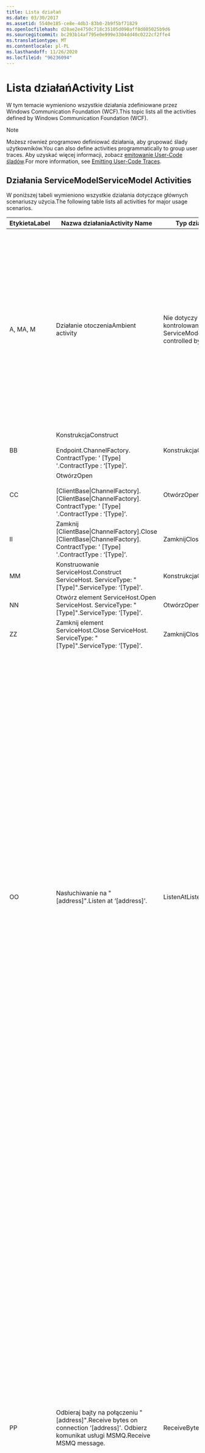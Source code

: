 ```yaml
---
title: Lista działań
ms.date: 03/30/2017
ms.assetid: 5540e185-ce8e-4db3-83b0-2b9f5bf71829
ms.openlocfilehash: d28ae2e4750c718c35105d090aff8d085025b9d6
ms.sourcegitcommit: bc293b14af795e0e999e3304dd40c0222cf2ffe4
ms.translationtype: MT
ms.contentlocale: pl-PL
ms.lasthandoff: 11/26/2020
ms.locfileid: "96236094"
---
```

# <a name="activity-list"></a><span data-ttu-id="e78c9-102">Lista działań</span><span class="sxs-lookup"><span data-stu-id="e78c9-102">Activity List</span></span>

<span data-ttu-id="e78c9-103">W tym temacie wymieniono wszystkie działania zdefiniowane przez Windows Communication Foundation (WCF).</span><span class="sxs-lookup"><span data-stu-id="e78c9-103">This topic lists all the activities defined by Windows Communication Foundation (WCF).</span></span>  
  
> [!NOTE]
> <span data-ttu-id="e78c9-104">Możesz również programowo definiować działania, aby grupować ślady użytkowników.</span><span class="sxs-lookup"><span data-stu-id="e78c9-104">You can also define activities programmatically to group user traces.</span></span> <span data-ttu-id="e78c9-105">Aby uzyskać więcej informacji, zobacz [emitowanie User-Code śladów](emitting-user-code-traces.md).</span><span class="sxs-lookup"><span data-stu-id="e78c9-105">For more information, see [Emitting User-Code Traces](emitting-user-code-traces.md).</span></span>  
  
## <a name="servicemodel-activities"></a><span data-ttu-id="e78c9-106">Działania ServiceModel</span><span class="sxs-lookup"><span data-stu-id="e78c9-106">ServiceModel Activities</span></span>  

 <span data-ttu-id="e78c9-107">W poniższej tabeli wymieniono wszystkie działania dotyczące głównych scenariuszy użycia.</span><span class="sxs-lookup"><span data-stu-id="e78c9-107">The following table lists all activities for major usage scenarios.</span></span>  
  
|<span data-ttu-id="e78c9-108">Etykieta</span><span class="sxs-lookup"><span data-stu-id="e78c9-108">Label</span></span>|<span data-ttu-id="e78c9-109">Nazwa działania</span><span class="sxs-lookup"><span data-stu-id="e78c9-109">Activity Name</span></span>|<span data-ttu-id="e78c9-110">Typ działania</span><span class="sxs-lookup"><span data-stu-id="e78c9-110">Activity Type</span></span>|<span data-ttu-id="e78c9-111">Opis</span><span class="sxs-lookup"><span data-stu-id="e78c9-111">Description</span></span>|  
|-----------|-------------------|-------------------|-----------------|  
|<span data-ttu-id="e78c9-112">A, M</span><span class="sxs-lookup"><span data-stu-id="e78c9-112">A, M</span></span>|<span data-ttu-id="e78c9-113">Działanie otoczenia</span><span class="sxs-lookup"><span data-stu-id="e78c9-113">Ambient activity</span></span>|<span data-ttu-id="e78c9-114">Nie dotyczy (to nie jest kontrolowane przez ServiceModel)</span><span class="sxs-lookup"><span data-stu-id="e78c9-114">N/A (this is not controlled by ServiceModel)</span></span>|<span data-ttu-id="e78c9-115">Działanie, którego identyfikator jest ustawiony w protokole TLS przed dowolnymi wywołaniami kodu ServiceModel (po stronie klienta lub po stronie serwera).</span><span class="sxs-lookup"><span data-stu-id="e78c9-115">The activity whose ID is set in TLS before any calls to ServiceModel code (client side or server side).</span></span><br /><br /> <span data-ttu-id="e78c9-116">Przykład: działanie, gdzie Open jest wywoływane na kliencie WCF lub ServiceHost. Open jest wywoływana.</span><span class="sxs-lookup"><span data-stu-id="e78c9-116">Example: An activity where  open is called on the WCF client or serviceHost.open is called.</span></span>|  
|<span data-ttu-id="e78c9-117">B</span><span class="sxs-lookup"><span data-stu-id="e78c9-117">B</span></span>|<span data-ttu-id="e78c9-118">Konstrukcja</span><span class="sxs-lookup"><span data-stu-id="e78c9-118">Construct</span></span><br /><br /> <span data-ttu-id="e78c9-119">Endpoint.</span><span class="sxs-lookup"><span data-stu-id="e78c9-119">ChannelFactory.</span></span> <span data-ttu-id="e78c9-120">ContractType: ' [Type] '.</span><span class="sxs-lookup"><span data-stu-id="e78c9-120">ContractType : ‘[Type]’.</span></span>|<span data-ttu-id="e78c9-121">Konstrukcja</span><span class="sxs-lookup"><span data-stu-id="e78c9-121">Construct</span></span>||  
|<span data-ttu-id="e78c9-122">C</span><span class="sxs-lookup"><span data-stu-id="e78c9-122">C</span></span>|<span data-ttu-id="e78c9-123">Otwórz</span><span class="sxs-lookup"><span data-stu-id="e78c9-123">Open</span></span><br /><br /> <span data-ttu-id="e78c9-124">[ClientBase&#124;ChannelFactory].</span><span class="sxs-lookup"><span data-stu-id="e78c9-124">[ClientBase&#124;ChannelFactory].</span></span> <span data-ttu-id="e78c9-125">ContractType: ' [Type] '.</span><span class="sxs-lookup"><span data-stu-id="e78c9-125">ContractType : ‘[Type]’.</span></span>|<span data-ttu-id="e78c9-126">Otwórz</span><span class="sxs-lookup"><span data-stu-id="e78c9-126">Open</span></span>||  
|<span data-ttu-id="e78c9-127">I</span><span class="sxs-lookup"><span data-stu-id="e78c9-127">I</span></span>|<span data-ttu-id="e78c9-128">Zamknij [ClientBase&#124;ChannelFactory].</span><span class="sxs-lookup"><span data-stu-id="e78c9-128">Close [ClientBase&#124;ChannelFactory].</span></span> <span data-ttu-id="e78c9-129">ContractType: ' [Type] '.</span><span class="sxs-lookup"><span data-stu-id="e78c9-129">ContractType : ‘[Type]’.</span></span>|<span data-ttu-id="e78c9-130">Zamknij</span><span class="sxs-lookup"><span data-stu-id="e78c9-130">Close</span></span>||  
|<span data-ttu-id="e78c9-131">M</span><span class="sxs-lookup"><span data-stu-id="e78c9-131">M</span></span>|<span data-ttu-id="e78c9-132">Konstruowanie ServiceHost.</span><span class="sxs-lookup"><span data-stu-id="e78c9-132">Construct ServiceHost.</span></span> <span data-ttu-id="e78c9-133">ServiceType: "[Type]".</span><span class="sxs-lookup"><span data-stu-id="e78c9-133">ServiceType: ‘[Type]’.</span></span>|<span data-ttu-id="e78c9-134">Konstrukcja</span><span class="sxs-lookup"><span data-stu-id="e78c9-134">Construct</span></span>||  
|<span data-ttu-id="e78c9-135">N</span><span class="sxs-lookup"><span data-stu-id="e78c9-135">N</span></span>|<span data-ttu-id="e78c9-136">Otwórz element ServiceHost.</span><span class="sxs-lookup"><span data-stu-id="e78c9-136">Open ServiceHost.</span></span> <span data-ttu-id="e78c9-137">ServiceType: "[Type]".</span><span class="sxs-lookup"><span data-stu-id="e78c9-137">ServiceType: ‘[Type]’.</span></span>|<span data-ttu-id="e78c9-138">Otwórz</span><span class="sxs-lookup"><span data-stu-id="e78c9-138">Open</span></span>||  
|<span data-ttu-id="e78c9-139">Z</span><span class="sxs-lookup"><span data-stu-id="e78c9-139">Z</span></span>|<span data-ttu-id="e78c9-140">Zamknij element ServiceHost.</span><span class="sxs-lookup"><span data-stu-id="e78c9-140">Close ServiceHost.</span></span> <span data-ttu-id="e78c9-141">ServiceType: "[Type]".</span><span class="sxs-lookup"><span data-stu-id="e78c9-141">ServiceType: ‘[Type]’.</span></span>|<span data-ttu-id="e78c9-142">Zamknij</span><span class="sxs-lookup"><span data-stu-id="e78c9-142">Close</span></span>||  
|<span data-ttu-id="e78c9-143">O</span><span class="sxs-lookup"><span data-stu-id="e78c9-143">O</span></span>|<span data-ttu-id="e78c9-144">Nasłuchiwanie na "[address]".</span><span class="sxs-lookup"><span data-stu-id="e78c9-144">Listen at ‘[address]’.</span></span>|<span data-ttu-id="e78c9-145">ListenAt</span><span class="sxs-lookup"><span data-stu-id="e78c9-145">ListenAt</span></span>|<span data-ttu-id="e78c9-146">To i następne działanie są specyficzne dla transportu.</span><span class="sxs-lookup"><span data-stu-id="e78c9-146">This and the next activity are transport-specific.</span></span> <span data-ttu-id="e78c9-147">Działanie ListenAt reprezentuje zawartość, która jest mapowana na adres, w którym odbiornik kanału nasłuchuje.</span><span class="sxs-lookup"><span data-stu-id="e78c9-147">The ListenAt activity represents the content that maps to the address where the channel listener listens at.</span></span> <span data-ttu-id="e78c9-148">W przypadku usługi MSMQ jest to kolejka, ponieważ kolejka mapuje na jeden adres.</span><span class="sxs-lookup"><span data-stu-id="e78c9-148">In the case of MSMQ, it is the queue itself since the queue maps to one address.</span></span> <span data-ttu-id="e78c9-149">To działanie nasłuchuje połączeń przychodzących w przypadku transportów ukierunkowanych na połączenia w przypadku komunikatów usługi MSMQ w przypadku usługi MSMQ.</span><span class="sxs-lookup"><span data-stu-id="e78c9-149">This activity listens for incoming connections in the case of connection-oriented transports, for MSMQ messages in the case of MSMQ.</span></span> <span data-ttu-id="e78c9-150">To działanie jest tworzone podczas działania ServiceHost. Open () i zawiera ślady związane z tworzeniem i usuwaniem odbiornika, a także transferem do wszystkich działań ReceiveBytes.</span><span class="sxs-lookup"><span data-stu-id="e78c9-150">This activity is created during ServiceHost.Open(), and contains the traces related to creating and disposing the listener, as well as transferring out to all ReceiveBytes activities.</span></span>|  
|<span data-ttu-id="e78c9-151">P</span><span class="sxs-lookup"><span data-stu-id="e78c9-151">P</span></span>|<span data-ttu-id="e78c9-152">Odbieraj bajty na połączeniu "[address]".</span><span class="sxs-lookup"><span data-stu-id="e78c9-152">Receive bytes on connection ‘[address]’.</span></span> <span data-ttu-id="e78c9-153">Odbierz komunikat usługi MSMQ.</span><span class="sxs-lookup"><span data-stu-id="e78c9-153">Receive MSMQ message.</span></span>|<span data-ttu-id="e78c9-154">ReceiveBytes</span><span class="sxs-lookup"><span data-stu-id="e78c9-154">ReceiveBytes</span></span>|<span data-ttu-id="e78c9-155">W tym działaniu dane, które ostatecznie otrzymają komunikat WCF, są przetwarzane.</span><span class="sxs-lookup"><span data-stu-id="e78c9-155">In this activity, data that will eventually get a WCF message is processed.</span></span> <span data-ttu-id="e78c9-156">Przychodzące bajty są oczekiwane w przypadku transportu zorientowanego na połączenia lub http.</span><span class="sxs-lookup"><span data-stu-id="e78c9-156">Incoming bytes are waited in the case of connection-oriented transport or http.</span></span> <span data-ttu-id="e78c9-157">W przypadku protokołu TCP/nazwanego potoku okres istnienia tego działania to okres istnienia połączenia, który jest tworzony podczas tworzenia połączenia.</span><span class="sxs-lookup"><span data-stu-id="e78c9-157">For TCP/named-pipe, the lifetime of this activity is the lifetime of the connection, as it is created when the connection is created.</span></span> <span data-ttu-id="e78c9-158">W przypadku protokołu HTTP jest okres istnienia żądania komunikatu i jest tworzony podczas wysyłania wiadomości.</span><span class="sxs-lookup"><span data-stu-id="e78c9-158">For http, it is of the lifetime of a message request and is created when the message is sent.</span></span> <span data-ttu-id="e78c9-159">To działanie zawiera ślady związane z tworzeniem i usuwaniem połączenia, jeśli ma zastosowanie, a także transferem do wszystkich działań przetwarzania komunikatów (obiektów).</span><span class="sxs-lookup"><span data-stu-id="e78c9-159">This activity contains the traces related to creating and disposing the connection if applicable, as well as transfers out to all message (object) processing activities.</span></span><br /><br /> <span data-ttu-id="e78c9-160">W przypadku usługi MSMQ jest to działanie, w którym zostanie pobrany komunikat usługi MSMQ.</span><span class="sxs-lookup"><span data-stu-id="e78c9-160">In the case of MSMQ, it is the activity where the MSMQ message is retrieved.</span></span>|  
|<span data-ttu-id="e78c9-161">Q</span><span class="sxs-lookup"><span data-stu-id="e78c9-161">Q</span></span>|<span data-ttu-id="e78c9-162">Komunikat procesu [Number].</span><span class="sxs-lookup"><span data-stu-id="e78c9-162">Process message [number].</span></span> <span data-ttu-id="e78c9-163">(Uwaga: [Number] to monotonicznie rosnąca wartość, która zaczyna się od 1).</span><span class="sxs-lookup"><span data-stu-id="e78c9-163">(Note, [number] is a monotonically increasing value which starts at 1.)</span></span>|<span data-ttu-id="e78c9-164">ProcessMessage</span><span class="sxs-lookup"><span data-stu-id="e78c9-164">ProcessMessage</span></span>|<span data-ttu-id="e78c9-165">Przetwórz komunikat przychodzący.</span><span class="sxs-lookup"><span data-stu-id="e78c9-165">Process an incoming message.</span></span> <span data-ttu-id="e78c9-166">To działanie jest uruchamiane, gdy zostaną odebrane wszystkie dane (bajty, komunikaty MSMQ) w celu utworzenia obiektu wiadomości WCF.</span><span class="sxs-lookup"><span data-stu-id="e78c9-166">This activity starts when all the data (bytes, MSMQ message) are received to form a WCF message object.</span></span> <span data-ttu-id="e78c9-167">Ślady w ramach tego działania dotyczą przetwarzania nagłówków.</span><span class="sxs-lookup"><span data-stu-id="e78c9-167">Traces within this activity deal with header processing.</span></span><br /><br /> <span data-ttu-id="e78c9-168">Po utworzeniu komunikatu, który może zostać wysłany, działanie ProcessAction ServiceHost zostanie przełączone do po wyszukaniu odpowiedniego identyfikatora działania.</span><span class="sxs-lookup"><span data-stu-id="e78c9-168">Once a message that can be dispatched is formed, the ServiceHost ProcessAction activity is switched to after looking up the corresponding Activity ID.</span></span>|  
|<span data-ttu-id="e78c9-169">D, S</span><span class="sxs-lookup"><span data-stu-id="e78c9-169">D, S</span></span>|<span data-ttu-id="e78c9-170">Przetwarzaj akcję "[Action]".</span><span class="sxs-lookup"><span data-stu-id="e78c9-170">Process action ‘[action]’.</span></span>|<span data-ttu-id="e78c9-171">ProcessAction</span><span class="sxs-lookup"><span data-stu-id="e78c9-171">ProcessAction</span></span>|<span data-ttu-id="e78c9-172">Przetwórz komunikat przy użyciu stosu Transport/Security/RM w celu wysłania wiadomości do kodu użytkownika przy odbiorze i w odwrotnej kolejności przy wysyłaniu.</span><span class="sxs-lookup"><span data-stu-id="e78c9-172">Process the message through the Transport/Security/RM stack for dispatching the message to user code on receive, and in the reverse order on send.</span></span><br /><br /> <span data-ttu-id="e78c9-173">Na serwerze to działanie używa propagowanego identyfikatora działania, jeśli jest wysyłany w nagłówku wiadomości za pośrednictwem "propagacji aktywności"; w przeciwnym razie zostanie utworzony nowy identyfikator GUID.</span><span class="sxs-lookup"><span data-stu-id="e78c9-173">On the server, this activity uses the propagated Activity ID if it is sent in the message header via "Activity Propagation"; otherwise, a new GUID is created.</span></span><br /><br /> <span data-ttu-id="e78c9-174">Komunikat odpowiedzi dla kontraktów żądania/odpowiedzi jest również przetwarzany w ramach tego działania.</span><span class="sxs-lookup"><span data-stu-id="e78c9-174">The response message for request/reply contracts is also processed in that activity.</span></span>|  
|<span data-ttu-id="e78c9-175">T</span><span class="sxs-lookup"><span data-stu-id="e78c9-175">T</span></span>|<span data-ttu-id="e78c9-176">Wykonanie operacji "[IContract. Operation]".</span><span class="sxs-lookup"><span data-stu-id="e78c9-176">Execute ‘[IContract.Operation]’.</span></span>|<span data-ttu-id="e78c9-177">ExecuteUserCode</span><span class="sxs-lookup"><span data-stu-id="e78c9-177">ExecuteUserCode</span></span>|<span data-ttu-id="e78c9-178">Po stronie usługi wykonaj kod użytkownika.</span><span class="sxs-lookup"><span data-stu-id="e78c9-178">Execute user code after dispatch on the service side.</span></span> <span data-ttu-id="e78c9-179">To działanie zapewnia granicę odróżnić kodu ServiceHost z kodu dostarczonego przez użytkownika.</span><span class="sxs-lookup"><span data-stu-id="e78c9-179">This activity provides a boundary to delineate ServiceHost code from user-provided code.</span></span>|  
  
## <a name="security-activities"></a><span data-ttu-id="e78c9-180">Działania dotyczące zabezpieczeń</span><span class="sxs-lookup"><span data-stu-id="e78c9-180">Security Activities</span></span>  

 <span data-ttu-id="e78c9-181">W poniższej tabeli wymieniono wszystkie działania związane z zabezpieczeniami.</span><span class="sxs-lookup"><span data-stu-id="e78c9-181">The following table lists all activities related to Security.</span></span>  
  
|<span data-ttu-id="e78c9-182">Nazwa działania</span><span class="sxs-lookup"><span data-stu-id="e78c9-182">Activity Name</span></span>|<span data-ttu-id="e78c9-183">Typ działania</span><span class="sxs-lookup"><span data-stu-id="e78c9-183">Activity Type</span></span>|<span data-ttu-id="e78c9-184">Opis</span><span class="sxs-lookup"><span data-stu-id="e78c9-184">Description</span></span>|  
|-------------------|-------------------|-----------------|  
|<span data-ttu-id="e78c9-185">Skonfiguruj bezpieczną sesję</span><span class="sxs-lookup"><span data-stu-id="e78c9-185">Setup secure session</span></span>|<span data-ttu-id="e78c9-186">SetupSecurity</span><span class="sxs-lookup"><span data-stu-id="e78c9-186">SetupSecurity</span></span>|<span data-ttu-id="e78c9-187">Istnieje tylko po stronie klienta.</span><span class="sxs-lookup"><span data-stu-id="e78c9-187">Exists on the client side only.</span></span> <span data-ttu-id="e78c9-188">Zawiera wszystkie wartości RST \*/SCT na potrzeby uwierzytelniania i ustawiania kontekstu zabezpieczeń.</span><span class="sxs-lookup"><span data-stu-id="e78c9-188">Contains all RST\*/SCT exchanges for authentication and setting the security context.</span></span> <span data-ttu-id="e78c9-189">Jeśli `propagateActivity` = `true` to działanie zostanie scalone z odpowiadającą jej akcją procesu, RST \* /SCT działania.</span><span class="sxs-lookup"><span data-stu-id="e78c9-189">If `propagateActivity`=`true`, this activity is merged with the service’s corresponding Process Action RST\*/SCT activities.</span></span>|  
|<span data-ttu-id="e78c9-190">Zamknij bezpieczną sesję</span><span class="sxs-lookup"><span data-stu-id="e78c9-190">Close secure session</span></span>|<span data-ttu-id="e78c9-191">SetupSecurity</span><span class="sxs-lookup"><span data-stu-id="e78c9-191">SetupSecurity</span></span>|<span data-ttu-id="e78c9-192">Istnieje po stronie klienta.</span><span class="sxs-lookup"><span data-stu-id="e78c9-192">Exists on the client side.</span></span> <span data-ttu-id="e78c9-193">Zawiera komunikat o anulowaniu wymiany wiadomości na potrzeby zamykania bezpiecznej sesji.</span><span class="sxs-lookup"><span data-stu-id="e78c9-193">Contains the Cancel message exchange for closing the secure session.</span></span> <span data-ttu-id="e78c9-194">Jeśli `propagateActivity` = `true` to działanie zostanie scalone z akcją procesu "Anuluj" z usługi.</span><span class="sxs-lookup"><span data-stu-id="e78c9-194">If `propagateActivity`=`true`, this activity is merged with the Process Action "Cancel" from the service.</span></span>|  
  
 <span data-ttu-id="e78c9-195">W poniższej tabeli wymieniono wszystkie działania związane z modelem COM+.</span><span class="sxs-lookup"><span data-stu-id="e78c9-195">The following table lists all activities related to COM+.</span></span>  
  
|<span data-ttu-id="e78c9-196">Nazwa działania</span><span class="sxs-lookup"><span data-stu-id="e78c9-196">Activity Name</span></span>|<span data-ttu-id="e78c9-197">Typ działania</span><span class="sxs-lookup"><span data-stu-id="e78c9-197">Activity Type</span></span>|<span data-ttu-id="e78c9-198">Opis</span><span class="sxs-lookup"><span data-stu-id="e78c9-198">Description</span></span>|  
|-------------------|-------------------|-----------------|  
|<span data-ttu-id="e78c9-199">Utwórz wystąpienie modelu COM+</span><span class="sxs-lookup"><span data-stu-id="e78c9-199">Create COM+ instance</span></span>|<span data-ttu-id="e78c9-200">TransferToCOMPlus</span><span class="sxs-lookup"><span data-stu-id="e78c9-200">TransferToCOMPlus</span></span>|<span data-ttu-id="e78c9-201">1 wystąpienie działania dla każdego wywołania modelu COM+ z kodu WCF</span><span class="sxs-lookup"><span data-stu-id="e78c9-201">1 activity instance for each COM+ call from WCF code</span></span>|  
|<span data-ttu-id="e78c9-202">Wykonaj model COM+ \<operation></span><span class="sxs-lookup"><span data-stu-id="e78c9-202">Execute COM+ \<operation></span></span>|<span data-ttu-id="e78c9-203">TransferToCOMPlus</span><span class="sxs-lookup"><span data-stu-id="e78c9-203">TransferToCOMPlus</span></span>|<span data-ttu-id="e78c9-204">1 wystąpienie działania dla każdego wywołania modelu COM+ z kodu WCF</span><span class="sxs-lookup"><span data-stu-id="e78c9-204">1 activity instance for each COM+ call from WCF code</span></span>|  
  
## <a name="wmi-activities"></a><span data-ttu-id="e78c9-205">Działania usługi WMI</span><span class="sxs-lookup"><span data-stu-id="e78c9-205">WMI Activities</span></span>  

 <span data-ttu-id="e78c9-206">W poniższej tabeli wymieniono wszystkie działania związane z usługą WMI.</span><span class="sxs-lookup"><span data-stu-id="e78c9-206">The following table lists all activities related to WMI.</span></span>  
  
|<span data-ttu-id="e78c9-207">Nazwa działania</span><span class="sxs-lookup"><span data-stu-id="e78c9-207">Activity Name</span></span>|<span data-ttu-id="e78c9-208">Typ działania</span><span class="sxs-lookup"><span data-stu-id="e78c9-208">Activity Type</span></span>|<span data-ttu-id="e78c9-209">Opis</span><span class="sxs-lookup"><span data-stu-id="e78c9-209">Description</span></span>|  
|-------------------|-------------------|-----------------|  
|<span data-ttu-id="e78c9-210">Pobieranie usługi WMI</span><span class="sxs-lookup"><span data-stu-id="e78c9-210">WMI get</span></span>|<span data-ttu-id="e78c9-211">WMIGetObject</span><span class="sxs-lookup"><span data-stu-id="e78c9-211">WMIGetObject</span></span>|<span data-ttu-id="e78c9-212">Użytkownik pobiera dane z usługi WMI.</span><span class="sxs-lookup"><span data-stu-id="e78c9-212">User is retrieving data from WMI.</span></span>|  
|<span data-ttu-id="e78c9-213">Usługa WMI Put</span><span class="sxs-lookup"><span data-stu-id="e78c9-213">WMI put</span></span>|<span data-ttu-id="e78c9-214">WmiPutInstance</span><span class="sxs-lookup"><span data-stu-id="e78c9-214">WmiPutInstance</span></span>|<span data-ttu-id="e78c9-215">Użytkownik aktualizuje dane za pomocą usługi WMI.</span><span class="sxs-lookup"><span data-stu-id="e78c9-215">User is updating data with WMI.</span></span>|
